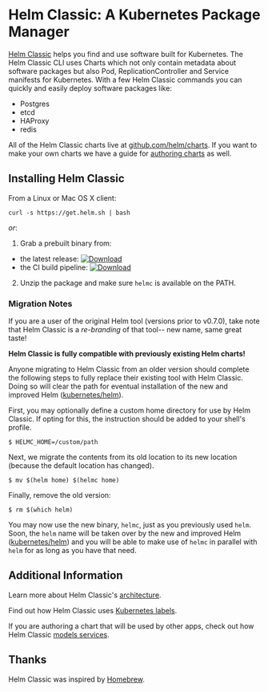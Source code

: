 # Helm Classic: A Kubernetes Package Manager

[Helm Classic](https://helm.sh) helps you find and use software built for Kubernetes. The Helm Classic CLI uses Charts which not only contain metadata about software packages but also Pod, ReplicationController and Service manifests for Kubernetes. With a few Helm Classic commands you can quickly and easily deploy software packages like:

- Postgres
- etcd
- HAProxy
- redis

All of the Helm Classic charts live at [github.com/helm/charts](https://github.com/helm/charts). If you want to make your own charts we have a guide for [authoring charts](authoring_charts.md) as well.

## Installing Helm Classic

From a Linux or Mac OS X client:
```
curl -s https://get.helm.sh | bash
```

*or*:

1. Grab a prebuilt binary from:
  - the latest release: [ ![Download](https://api.bintray.com/packages/deis/helm/helm-classic/images/download.svg) ](https://bintray.com/deis/helm/helmc/_latestVersion#files)
  - the CI build pipeline: [ ![Download](https://api.bintray.com/packages/deis/helm-ci/helm-classic/images/download.svg) ](https://bintray.com/deis/helm-ci/helmc/_latestVersion#files)
2. Unzip the package and make sure `helmc` is available on the PATH.

### Migration Notes

If you are a user of the original Helm tool (versions prior to v0.7.0), take note that Helm Classic is a _re-branding_ of that tool-- new name, same great taste!

__Helm Classic is fully compatible with previously existing Helm charts!__

Anyone migrating to Helm Classic from an older version should complete the following steps to fully replace their existing tool with Helm Classic. Doing so will clear the path for eventual installation of the new and improved Helm ([kubernetes/helm][k8s-helm]).

First, you may optionally define a custom home directory for use by Helm Classic. If opting for this, the instruction should be added to your shell's profile.

```
$ HELMC_HOME=/custom/path
```

Next, we migrate the contents from its old location to its new location (because the default location has changed).

```
$ mv $(helm home) $(helmc home)
```

Finally, remove the old version:

```
$ rm $(which helm)
```

You may now use the new binary, `helmc`, just as you previously used `helm`.  Soon, the `helm` name will be taken over by the new and improved Helm ([kubernetes/helm][k8s-helm]) and you will be able to make use of `helmc` in parallel with `helm` for as long as you have that need.

## Additional Information

Learn more about Helm Classic's [architecture](architecture.md).

Find out how Helm Classic uses [Kubernetes labels](using_labels.md).

If you are authoring a chart that will be used by other apps, check out how Helm Classic [models services](modeling_services.md).

## Thanks

Helm Classic was inspired by [Homebrew](https://github.com/Homebrew/homebrew).

[k8s-helm]: https://github.com/kubernetes/helm
